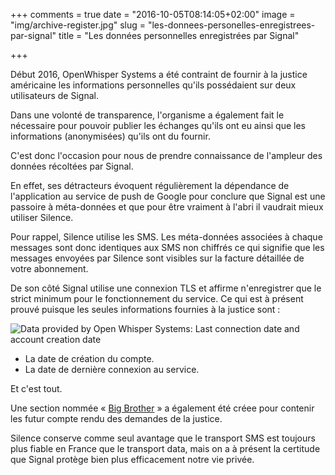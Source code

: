+++
comments = true
date = "2016-10-05T08:14:05+02:00"
image = "img/archive-register.jpg"
slug = "les-donnees-personelles-enregistrees-par-signal"
title = "Les données personnelles enregistrées par Signal"

+++

Début 2016, OpenWhisper Systems a été contraint de fournir à la justice américaine les informations personnelles qu'ils possédaient sur deux utilisateurs de Signal.

Dans une volonté de transparence, l'organisme a également fait le nécessaire pour pouvoir publier les échanges qu'ils ont eu ainsi que les informations (anonymisées) qu'ils ont du fournir.

C'est donc l'occasion pour nous de prendre connaissance de l'ampleur des données récoltées par Signal.

En effet, ses détracteurs évoquent régulièrement la dépendance de l'application au service de push de Google pour conclure que Signal est une passoire à méta-données et que pour être vraiment à l'abri il vaudrait mieux utiliser Silence.

Pour rappel, Silence utilise les SMS. Les méta-données associées à chaque messages sont donc identiques aux SMS non chiffrés ce qui signifie que les messages envoyées par Silence sont visibles sur la facture détaillée de votre abonnement.

De son côté Signal utilise une connexion TLS et affirme n'enregistrer que le strict minimum pour le fonctionnement du service. Ce qui est à présent prouvé puisque les seules informations fournies à la justice sont :

![Data provided by Open Whisper Systems: Last connection date and account creation date](/img/signal-subpoena-data.png)

- La date de création du compte.
- La date de dernière connexion au service.

Et c'est tout.

Une section nommée « [Big Brother][1] » a également été créee pour contenir les futur compte rendu des demandes de la justice.

Silence conserve comme seul avantage que le transport SMS est toujours plus fiable en France que le transport data, mais on a à présent la certitude que Signal protège bien plus efficacement notre vie privée.

[1]: https://whispersystems.org/bigbrother/
